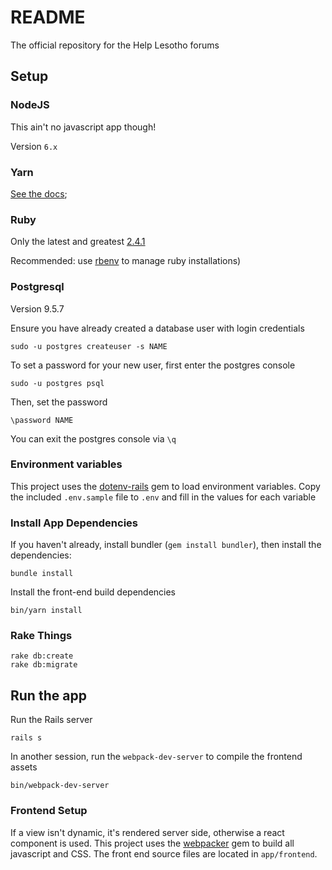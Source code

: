 # README
The official repository for the Help Lesotho forums

## Setup

### NodeJS
This ain't no javascript app though!

Version `6.x`

### Yarn
[See the docs](https://yarnpkg.com/en/docs/install);

### Ruby
Only the latest and greatest
[2.4.1](https://www.ruby-lang.org/en/news/2017/03/22/ruby-2-4-1-released/)

Recommended: use [rbenv](https://github.com/rbenv/rbenv) to manage ruby
installations)

### Postgresql
Version 9.5.7

Ensure you have already created a database user with login credentials

```shell
sudo -u postgres createuser -s NAME
```

To set a password for your new user, first enter the postgres console
```shell
sudo -u postgres psql
```

Then, set the password
```shell
\password NAME
```

You can exit the postgres console via `\q`

### Environment variables
This project uses the [dotenv-rails](https://github.com/bkeepers/dotenv) gem to
load environment variables.  Copy the included `.env.sample` file to `.env` and
fill in the values for each variable

### Install App Dependencies
If you haven't already, install bundler (`gem install bundler`),
then install the dependencies:
```shell
bundle install
```

Install the front-end build dependencies
```shell
bin/yarn install
```

### Rake Things
```shell
rake db:create
rake db:migrate
```

## Run the app

Run the Rails server
```shell
rails s
```

In another session, run the `webpack-dev-server` to compile the frontend assets
```shell
bin/webpack-dev-server
```

### Frontend Setup

If a view isn't dynamic, it's rendered server side, otherwise a react component
is used.  This project uses the [webpacker](https://github.com/rails/webpacker)
gem to build all javascript and CSS.  The front end source files are located in
`app/frontend`.
